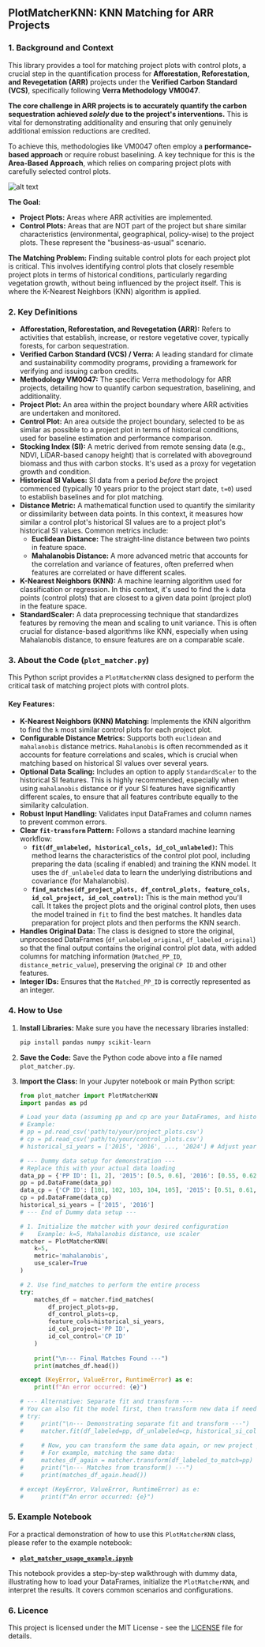 
## PlotMatcherKNN: KNN Matching for ARR Projects

### 1. Background and Context

This library provides a tool for matching project plots with control plots, a crucial step in the quantification process for **Afforestation, Reforestation, and Revegetation (ARR)** projects under the **Verified Carbon Standard (VCS)**, specifically following **Verra Methodology VM0047**.

**The core challenge in ARR projects is to accurately quantify the carbon sequestration achieved *solely* due to the project's interventions.** This is vital for demonstrating additionality and ensuring that only genuinely additional emission reductions are credited.

To achieve this, methodologies like VM0047 often employ a **performance-based approach** or require robust baselining. A key technique for this is the **Area-Based Approach**, which relies on comparing project plots with carefully selected control plots.

![alt text](image.png)

**The Goal:**
*   **Project Plots:** Areas where ARR activities are implemented.
*   **Control Plots:** Areas that are NOT part of the project but share similar characteristics (environmental, geographical, policy-wise) to the project plots. These represent the "business-as-usual" scenario.

**The Matching Problem:**
Finding suitable control plots for each project plot is critical. This involves identifying control plots that closely resemble project plots in terms of historical conditions, particularly regarding vegetation growth, without being influenced by the project itself. This is where the K-Nearest Neighbors (KNN) algorithm is applied.

### 2. Key Definitions

*   **Afforestation, Reforestation, and Revegetation (ARR):** Refers to activities that establish, increase, or restore vegetative cover, typically forests, for carbon sequestration.
*   **Verified Carbon Standard (VCS) / Verra:** A leading standard for climate and sustainability commodity programs, providing a framework for verifying and issuing carbon credits.
*   **Methodology VM0047:** The specific Verra methodology for ARR projects, detailing how to quantify carbon sequestration, baselining, and additionality.
*   **Project Plot:** An area within the project boundary where ARR activities are undertaken and monitored.
*   **Control Plot:** An area outside the project boundary, selected to be as similar as possible to a project plot in terms of historical conditions, used for baseline estimation and performance comparison.
*   **Stocking Index (SI):** A metric derived from remote sensing data (e.g., NDVI, LiDAR-based canopy height) that is correlated with aboveground biomass and thus with carbon stocks. It's used as a proxy for vegetation growth and condition.
*   **Historical SI Values:** SI data from a period *before* the project commenced (typically 10 years prior to the project start date, `t=0`) used to establish baselines and for plot matching.
*   **Distance Metric:** A mathematical function used to quantify the similarity or dissimilarity between data points. In this context, it measures how similar a control plot's historical SI values are to a project plot's historical SI values. Common metrics include:
    *   **Euclidean Distance:** The straight-line distance between two points in feature space.
    *   **Mahalanobis Distance:** A more advanced metric that accounts for the correlation and variance of features, often preferred when features are correlated or have different scales.
*   **K-Nearest Neighbors (KNN):** A machine learning algorithm used for classification or regression. In this context, it's used to find the `k` data points (control plots) that are closest to a given data point (project plot) in the feature space.
*   **StandardScaler:** A data preprocessing technique that standardizes features by removing the mean and scaling to unit variance. This is often crucial for distance-based algorithms like KNN, especially when using Mahalanobis distance, to ensure features are on a comparable scale.

### 3. About the Code (`plot_matcher.py`)

This Python script provides a `PlotMatcherKNN` class designed to perform the critical task of matching project plots with control plots.

#### Key Features:

*   **K-Nearest Neighbors (KNN) Matching:** Implements the KNN algorithm to find the `k` most similar control plots for each project plot.
*   **Configurable Distance Metrics:** Supports both `euclidean` and `mahalanobis` distance metrics. `Mahalanobis` is often recommended as it accounts for feature correlations and scales, which is crucial when matching based on historical SI values over several years.
*   **Optional Data Scaling:** Includes an option to apply `StandardScaler` to the historical SI features. This is highly recommended, especially when using `mahalanobis` distance or if your SI features have significantly different scales, to ensure that all features contribute equally to the similarity calculation.
*   **Robust Input Handling:** Validates input DataFrames and column names to prevent common errors.
*   **Clear `fit-transform` Pattern:** Follows a standard machine learning workflow:
    *   **`fit(df_unlabeled, historical_cols, id_col_unlabeled)`:** This method learns the characteristics of the control plot pool, including preparing the data (scaling if enabled) and training the KNN model. It uses the `df_unlabeled` data to learn the underlying distributions and covariance (for Mahalanobis).
    *   **`find_matches(df_project_plots, df_control_plots, feature_cols, id_col_project, id_col_control)`:** This is the main method you'll call. It takes the project plots and the original control plots, then uses the model trained in `fit` to find the best matches. It handles data preparation for project plots and then performs the KNN search.
*   **Handles Original Data:** The class is designed to store the original, unprocessed DataFrames (`df_unlabeled_original`, `df_labeled_original`) so that the final output contains the original control plot data, with added columns for matching information (`Matched_PP_ID`, `distance_metric_value`), preserving the original `CP ID` and other features.
*   **Integer IDs:** Ensures that the `Matched_PP_ID` is correctly represented as an integer.

### 4. How to Use

1.  **Install Libraries:** Make sure you have the necessary libraries installed:
    ```bash
    pip install pandas numpy scikit-learn
    ```

2.  **Save the Code:** Save the Python code above into a file named `plot_matcher.py`.

3.  **Import the Class:** In your Jupyter notebook or main Python script:
    ```python
    from plot_matcher import PlotMatcherKNN
    import pandas as pd

    # Load your data (assuming pp and cp are your DataFrames, and historical_si_years is a list of column names)
    # Example:
    # pp = pd.read_csv('path/to/your/project_plots.csv')
    # cp = pd.read_csv('path/to/your/control_plots.csv')
    # historical_si_years = ['2015', '2016', ..., '2024'] # Adjust years based on your t=0 and data

    # --- Dummy data setup for demonstration ---
    # Replace this with your actual data loading
    data_pp = {'PP ID': [1, 2], '2015': [0.5, 0.6], '2016': [0.55, 0.62]}
    pp = pd.DataFrame(data_pp)
    data_cp = {'CP ID': [101, 102, 103, 104, 105], '2015': [0.51, 0.61, 0.70, 0.54, 0.66], '2016': [0.56, 0.63, 0.72, 0.57, 0.69]}
    cp = pd.DataFrame(data_cp)
    historical_si_years = ['2015', '2016']
    # --- End of Dummy data setup ---

    # 1. Initialize the matcher with your desired configuration
    #    Example: k=5, Mahalanobis distance, use scaler
    matcher = PlotMatcherKNN(
        k=5, 
        metric='mahalanobis', 
        use_scaler=True
    )

    # 2. Use find_matches to perform the entire process
    try:
        matches_df = matcher.find_matches(
            df_project_plots=pp,
            df_control_plots=cp,
            feature_cols=historical_si_years,
            id_col_project='PP ID',
            id_col_control='CP ID'
        )
        
        print("\n--- Final Matches Found ---")
        print(matches_df.head())

    except (KeyError, ValueError, RuntimeError) as e:
        print(f"An error occurred: {e}")

    # --- Alternative: Separate fit and transform ---
    # You can also fit the model first, then transform new data if needed.
    # try:
    #     print("\n--- Demonstrating separate fit and transform ---")
    #     matcher.fit(df_labeled=pp, df_unlabeled=cp, historical_si_cols=historical_si_years)
        
    #     # Now, you can transform the same data again, or new project plot data
    #     # For example, matching the same data:
    #     matches_df_again = matcher.transform(df_labeled_to_match=pp)
    #     print("\n--- Matches from transform() ---")
    #     print(matches_df_again.head())

    # except (KeyError, ValueError, RuntimeError) as e:
    #     print(f"An error occurred: {e}")
    ```

### 5. Example Notebook

For a practical demonstration of how to use this `PlotMatcherKNN` class, please refer to the example notebook:

*   **[`plot_matcher_usage_example.ipynb`](https://github.com/rizkiatthoriq/geographic-data-science/blob/main/KNN%20for%20Pairing%20Plots%20with%20Historical%20Values/plot_matcher_usage_example.ipynb)**

This notebook provides a step-by-step walkthrough with dummy data, illustrating how to load your DataFrames, initialize the `PlotMatcherKNN`, and interpret the results. It covers common scenarios and configurations.

### 6. Licence
This project is licensed under the MIT License - see the [LICENSE](https://github.com/rizkiatthoriq/geographic-data-science/blob/b3655e8d186b08136191c90f86c4849f9530b8b8/KNN%20for%20Pairing%20Plots%20with%20Historical%20Values/LISENCE) file for details.